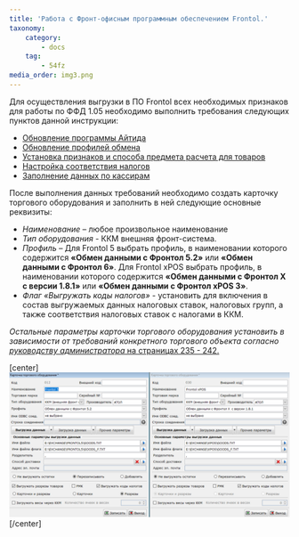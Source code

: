 ```yaml
---
title: 'Работа с Фронт-офисным программным обеспечением Frontol.'
taxonomy:
    category:
        - docs
    tag:
        - 54fz
media_order: img3.png
---
```


Для осуществления выгрузки в ПО Frontol всех необходимых признаков для работы по ФФД 1.05 необходимо выполнить требования следующих пунктов данной инструкции: 

*   [Обновление программы Айтида](/docs/54fz/predvaritelnaya-nastroika-programmy-aitida/obnovlenie-programmy-aitida-i-bazy-dannykh)
*   [Обновление профилей обмена](/docs/54fz/predvaritelnaya-nastroika-programmy-aitida/obnovlenie-profilei-obmena-s-frontol)
*   [Установка признаков и способа предмета расчета для товаров](/docs/54fz/predvaritelnaya-nastroika-programmy-aitida/ustanovka-priznakov-predmeta-rascheta-i-sposoba-rascheta-dlya-tovarov)
*   [Настройка соответствия налогов](/docs/54fz/predvaritelnaya-nastroika-programmy-aitida/nastroika-sootvetstviya-nalogov-v-programme-aitida-s-kodami-nalogov-v-kkm)
*   [Заполнение данных по кассирам](/docs/54fz/predvaritelnaya-nastroika-programmy-aitida/zapolnenie-dannykh-po-kassiram)

После выполнения данных требований необходимо создать карточку торгового оборудования и заполнить в ней следующие основные реквизиты:

*   *Наименование* – любое произвольное наименование
*   *Тип оборудования* - ККМ внешняя фронт-система.
*   *Профиль* – Для Frontol 5 выбрать профиль, в наименовании которого содержится **«Обмен данными с Фронтол 5.2»** или **«Обмен данными с Фронтол 6»**. Для Frontol xPOS выбрать профиль, в наименовании которого содержится **«Обмен данными с Фронтол X с версии 1.8.1»** или **«Обмен данными с Фронтол xPOS 3»**.
*   *Флаг «Выгружать коды налогов»* - установить для включения в состав выгружаемых данных налоговых ставок, налоговых групп, а также соответствия налоговых ставок с налогами в ККМ.

*Остальные параметры карточки торгового оборудования установить в зависимости от требований конкретного торгового объекта согласно* [*руководству администратора* на страницах 235 - 242.](http://itida.ru/download/docs/2.99/itida_admin_29940.pdf)

[center]
![](img3.png)
[/center]
